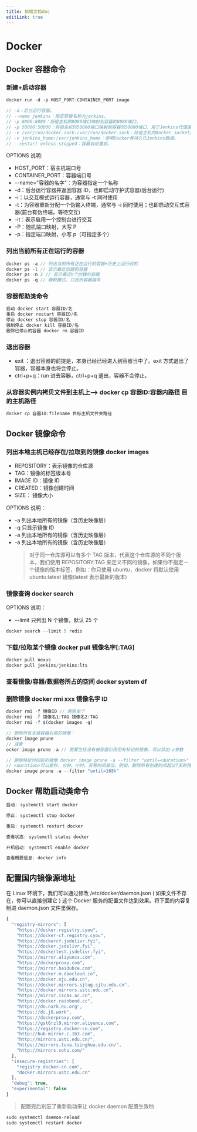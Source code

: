 ```yaml
---
title: 前端文档doc
editLink: true
---
```


# Docker

## Docker 容器命令

### 新建+启动容器

```js
docker run -d -p HOST_PORT:CONTAINER_PORT image

// -d：后台运行容器。
// --name jenkins：指定容器名称为jenkins。
// -p 8080:8080：将宿主机的8080端口映射到容器的8080端口。
// -p 50000:50000：将宿主机的50000端口映射到容器的50000端口，用于Jenkins代理通信。
// -v /var/run/docker.sock:/var/run/docker.sock：将宿主机的Docker socket挂载到容器内，允许容器内调用Docker命令。
// -v jenkins_home:/var/jenkins_home：使用Docker卷持久化Jenkins数据。
// --restart unless-stopped：容器自动重启。
```

OPTIONS 说明:

- HOST_PORT：宿主机端口号
- CONTAINER_PORT：容器端口号
- --name="容器的名字"：为容器指定一个名称
- -d：后台运行容器并返回容器 ID，也即启动守护式容器(后台运行)
- -i：以交互模式运行容器，通常与 -t 同时使用
- -t：为容器重新分配一个伪输入终端，通常与 -i 同时使用；也即启动交互式容器(前台有伪终端，等待交互)
- -it：表示启用一个控制台进行交互
- -P：随机端口映射，大写 P
- -p：指定端口映射，小写 p（可指定多个）

### 列出当前所有正在运行的容器

```js
docker ps -a // 列出当前所有正在运行的容器+历史上运行过的
docker ps -l // 显示最近创建的容器
docker ps -n 2 // 显示最近n个创建的容器
docker ps -q // 静默模式，只显示容器编号
```

### 容器帮助类命令

```js
启动 docker start 容器ID/名
重启 docker restart 容器ID/名
停止 docker stop 容器ID/名
强制停止 docker kill 容器ID/名
删除已停止的容器 docker rm 容器ID
```

### 退出容器
- exit ：退出容器的前提是，本身已经已经进入到容器当中了。exit 方式退出了容器，容器本身也将会停止。
- ctrl+p+q：run 进去容器，ctrl+p+q 退出，容器不会停止。

### 从容器实例内拷贝文件到主机上—> docker cp 容器ID:容器内路径 目的主机路径

```js
docker cp 容器ID:filename 目标主机文件夹路径
```

## Docker 镜像命令

### 列出本地主机已经存在/拉取到的镜像 docker images

- REPOSITORY：表示镜像的仓库源
- TAG：镜像的标签版本号
- IMAGE ID：镜像 ID
- CREATED：镜像创建时间
- SIZE： 镜像大小

OPTIONS 说明：

- -a 列出本地所有的镜像（含历史映像层）
- -q 只显示镜像 ID
- -a 列出本地所有的镜像（含历史映像层）
- -a 列出本地所有的镜像（含历史映像层）
  > 对于同一仓库源可以有多个 TAG 版本，代表这个仓库源的不同个版本，我们使用 REPOSITORY:TAG 来定义不同的镜像，如果你不指定一个镜像的版本标签，例如：你只使用 ubuntu，docker 将默认使用 ubuntu:latest 镜像(latest 表示最新的版本)

### 镜像查询 docker search

OPTIONS 说明：

- --limit 只列出 N 个镜像，默认 25 个

```js
docker search --limit 5 redis
```

### 下载/拉取某个镜像 docker pull 镜像名字[:TAG]

```js
docker pull nexus
docker pull jenkins/jenkins:lts
```

### 查看镜像/容器/数据卷所占的空间 docker system df

### 删除镜像 docker rmi xxx 镜像名字 ID

```js
docker rmi -f 镜像ID // 删除单个
docker rmi -f 镜像名1:TAG 镜像名2:TAG
docker rmi -f $(docker images -q)

// 删除所有未被容器引用的镜像：
docker image prune
// 或者
ocker image prune -a // 需要包括没有被容器引用但有标记的镜像，可以添加-a参数

// 删除特定时间前的镜像 docker image prune -a --filter "until=<duration>"
// <duration>可以是秒、分钟、小时、天等时间单位。例如，删除所有创建时间超过7天的镜像：
docker image prune -a --filter "until=168h"
```

## Docker 帮助启动类命令

```js
启动: systemctl start docker

停止: systemctl stop docker

重启: systemctl restart docker

查看状态: systemctl status docker

开机启动: systemctl enable docker

查看概要信息: docker info
```

## 配置国内镜像源地址

在 Linux 环境下，我们可以通过修改 /etc/docker/daemon.json ( 如果文件不存在，你可以直接创建它 ) 这个 Docker 服务的配置文件达到效果。将下面的内容复制进 daemon.json 文件里保存。

```js
{
  "registry-mirrors": [
    "https://docker.registry.cyou",
    "https://docker-cf.registry.cyou",
    "https://dockercf.jsdelivr.fyi",
    "https://docker.jsdelivr.fyi",
    "https://dockertest.jsdelivr.fyi",
    "https://mirror.aliyuncs.com",
    "https://dockerproxy.com",
    "https://mirror.baidubce.com",
    "https://docker.m.daocloud.io",
    "https://docker.nju.edu.cn",
    "https://docker.mirrors.sjtug.sjtu.edu.cn",
    "https://docker.mirrors.ustc.edu.cn",
    "https://mirror.iscas.ac.cn",
    "https://docker.rainbond.cc",
    "https://do.nark.eu.org",
    "https://dc.j8.work",
    "https://dockerproxy.com",
    "https://gst6rzl9.mirror.aliyuncs.com",
    "https://registry.docker-cn.com",
    "http://hub-mirror.c.163.com",
    "http://mirrors.ustc.edu.cn/",
    "https://mirrors.tuna.tsinghua.edu.cn/",
    "http://mirrors.sohu.com/"
  ],
  "insecure-registries": [
    "registry.docker-cn.com",
    "docker.mirrors.ustc.edu.cn"
  ],
  "debug": true,
  "experimental": false
}
```

> 配置完后别忘了重新启动来让 docker daemon 配置生效哟

```js
sudo systemctl daemon-reload
sudo systemctl restart docker
```
